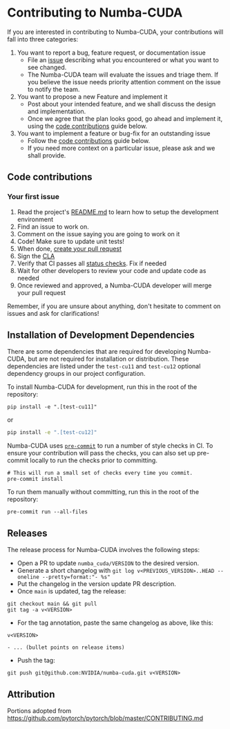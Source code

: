 # Contributing to Numba-CUDA

If you are interested in contributing to Numba-CUDA, your contributions will fall
into three categories:
1. You want to report a bug, feature request, or documentation issue
    - File an [issue](https://github.com/NVIDIA/numba-cuda/issues/new/choose)
    describing what you encountered or what you want to see changed.
    - The Numba-CUDA team will evaluate the issues and triage them. If you
      believe the issue needs priority attention comment on the issue to notify
      the team.
2. You want to propose a new Feature and implement it
    - Post about your intended feature, and we shall discuss the design and
    implementation.
    - Once we agree that the plan looks good, go ahead and implement it, using
    the [code contributions](#code-contributions) guide below.
3. You want to implement a feature or bug-fix for an outstanding issue
    - Follow the [code contributions](#code-contributions) guide below.
    - If you need more context on a particular issue, please ask and we shall
    provide.

## Code contributions

### Your first issue

1. Read the project's [README.md](https://github.com/NVIDIA/numba-cuda/blob/main/README.md)
    to learn how to setup the development environment
2. Find an issue to work on.
3. Comment on the issue saying you are going to work on it
4. Code! Make sure to update unit tests!
5. When done, [create your pull request](https://github.com/NVIDIA/numba-cuda/compare)
6. Sign the [CLA](https://github.com/NVIDIA/numba-cuda/CLA.md)
7. Verify that CI passes all [status checks](https://help.github.com/articles/about-status-checks/). Fix if needed
8. Wait for other developers to review your code and update code as needed
9. Once reviewed and approved, a Numba-CUDA developer will merge your pull request

Remember, if you are unsure about anything, don't hesitate to comment on issues
and ask for clarifications!

## Installation of Development Dependencies

There are some dependencies that are required for developing Numba-CUDA, but are not required for installation or distribution.
These dependencies are listed under the `test-cu11` and `test-cu12` optional dependency groups in our project configuration.

To install Numba-CUDA for development, run this in the root of the repository:

```shell
pip install -e ".[test-cu11]"
```
or
```sh
pip install -e ".[test-cu12]"
```

Numba-CUDA uses [`pre-commit`](https://pre-commit.com/) to run a number of style
checks in CI. To ensure your contribution will pass the checks, you can also set
up pre-commit locally to run the checks prior to committing.

```shell
# This will run a small set of checks every time you commit.
pre-commit install
```

To run them manually without committing, run this in the root of the repository:
```shell
pre-commit run --all-files
```

## Releases

The release process for Numba-CUDA involves the following steps:

- Open a PR to update `numba_cuda/VERSION` to the desired version.
- Generate a short changelog with `git log v<PREVIOUS_VERSION>..HEAD --oneline --pretty=format:"- %s"`
- Put the changelog in the version update PR description.
- Once `main` is updated, tag the release:
```
git checkout main && git pull
git tag -a v<VERSION>
```
- For the tag annotation, paste the same changelog as above, like this:
```
v<VERSION>

- ... (bullet points on release items)
```
- Push the tag:
```
git push git@github.com:NVIDIA/numba-cuda.git v<VERSION>
```

## Attribution
Portions adopted from https://github.com/pytorch/pytorch/blob/master/CONTRIBUTING.md
